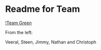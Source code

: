 # Readme for Team

[!Team Green](IMG_8248)

From the left:

Veeral, Steen, Jimmy, Nathan and Christoph


